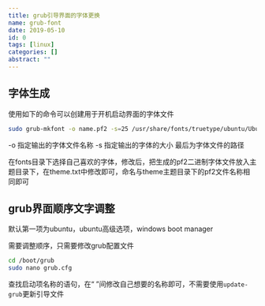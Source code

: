 ```yaml
---
title: grub引导界面的字体更换
name: grub-font
date: 2019-05-10
id: 0
tags: [linux]
categories: []
abstract: ""
---
```



## 字体生成

使用如下的命令可以创建用于开机启动界面的字体文件

```bash
sudo grub-mkfont -o name.pf2 -s=25 /usr/share/fonts/truetype/ubuntu/Ubuntu-R.ttf
```

<!--more-->

-o  指定输出的字体文件名称
-s 指定输出的字体的大小
最后为字体文件的路径

在fonts目录下选择自己喜欢的字体，修改后，把生成的pf2二进制字体文件放入主题目录下，在theme.txt中修改即可，命名与theme主题目录下的pf2文件名称相同即可

## grub界面顺序文字调整

默认第一项为ubuntu，ubuntu高级选项，windows boot manager

需要调整顺序，只需要修改grub配置文件

```bash
cd /boot/grub
sudo nano grub.cfg
```

查找启动项名称的语句，在“ ”间修改自己想要的名称即可，不需要使用`update-grub`更新引导文件